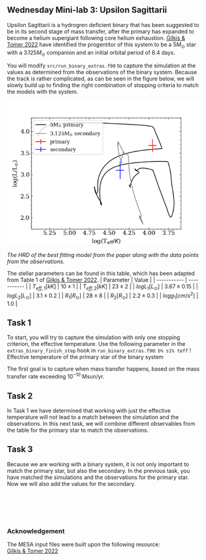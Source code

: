 ## Wednesday Mini-lab 3: Upsilon Sagittarii 
Upsilon Sagittarii is a hydrogren deficient binary that has been suggested to be in its second stage of mass transfer, after the primary has expanded to become a helium supergiant following core helium exhaustion. [Gilkis & Tomer 2022](https://ui.adsabs.harvard.edu/abs/2023MNRAS.518.3541G/abstract) have identified the progentitor of this system to be a $5 M_{\odot}$ star with a $3.125 M_{\odot}$ companion and an initial orbital period of 8.4 days.

You will modify `src/run_binary_extras.f90` to capture the simulation at the values as determined from the observations of the binary system. Because the track is rather complicated, as can be seen in the figure below, we will slowly build up to finding the right combination of stopping criteria to match the models with the system.

![image](HRDUpsSag.png)

*The HRD of the best fitting model from the paper along with the data points from the observations.*

The stellar parameters can be found in this table, which has been adapted from Table 1 of [Gilkis & Tomer 2022](https://ui.adsabs.harvard.edu/abs/2023MNRAS.518.3541G/abstract).
| Parameter       | Value       |
| -----------     | ----------- |
| $T_{eff,1}[kK]$      | $10\pm1$       |
| $T_{eff,2}[kK]$      | $23\pm2$        |
| $logL_{1}[L_{\odot}]$    | $3.67\pm0.15$       |
| $logL_{2}[L_{\odot}]$    | $3.1\pm0.2$        |
| $R_{1}[R_{\odot}]$       | $28\pm8$       |
| $R_{2}[R_{\odot}]$       | $2.2\pm0.3$        |
| $logg_{1}[cm/s^{2}]$   | $1.0$            |


## Task 1
To start, you will try to capture the simulation with only one stopping criterion, the effective temperature.
Use the following parameter in the `extras_binary_finish_step` hook in `run_binary_extras.f90`:
`b% s1% teff` ! Effective temperature of the primary star of the binary system

The first goal is to capture when mass transfer happens, based on the mass transfer rate exceeding $10^{-10}$ Msun/yr.
## Task 2
In Task 1 we have determined that working with just the effective temperature will not lead to a match between the simulation and the observations. In this next task, we will combine different observables from the table for the primary star to match the observations.
## Task 3
Because we are working with a binary system, it is not only important to match the primary star, but also the secondary. In the previous task, you have matched the simulations and the observations for the primary star. Now we will also add the values for the secondary.


<br><br><br><br>
### Acknowledgement
The MESA input files were built upon the following resource:  
[Gilkis & Tomer 2022](https://ui.adsabs.harvard.edu/abs/2023MNRAS.518.3541G/abstract)
